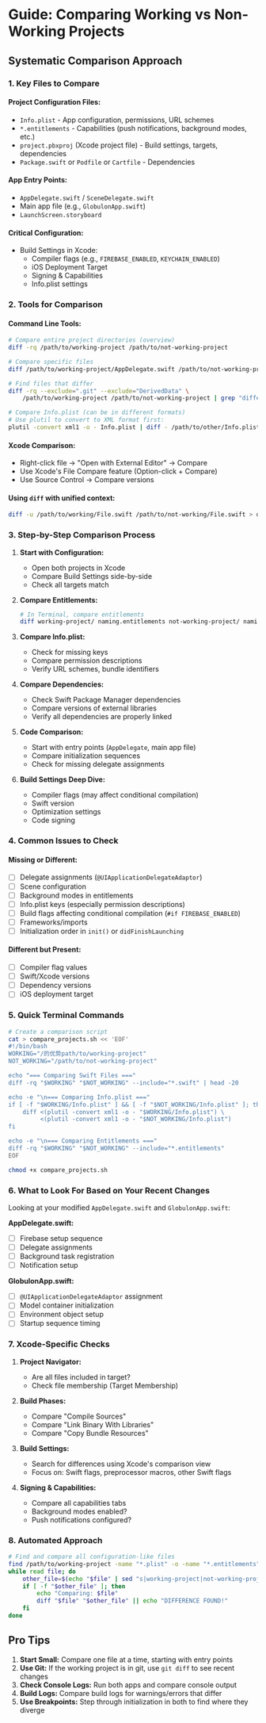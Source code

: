 # Guide: Comparing Working vs Non-Working Projects

## Systematic Comparison Approach

### 1. **Key Files to Compare**

#### Project Configuration Files:
- `Info.plist` - App configuration, permissions, URL schemes
- `*.entitlements` - Capabilities (push notifications, background modes, etc.)
- `project.pbxproj` (Xcode project file) - Build settings, targets, dependencies
- `Package.swift` or `Podfile` or `Cartfile` - Dependencies

#### App Entry Points:
- `AppDelegate.swift` / `SceneDelegate.swift`
- Main app file (e.g., `GlobulonApp.swift`)
- `LaunchScreen.storyboard`

#### Critical Configuration:
- Build Settings in Xcode:
  - Compiler flags (e.g., `FIREBASE_ENABLED`, `KEYCHAIN_ENABLED`)
  - iOS Deployment Target
  - Signing & Capabilities
  - Info.plist settings

### 2. **Tools for Comparison**

#### Command Line Tools:

```bash
# Compare entire project directories (overview)
diff -rq /path/to/working-project /path/to/not-working-project

# Compare specific files
diff /path/to/working-project/AppDelegate.swift /path/to/not-working-project/AppDelegate.swift

# Find files that differ
diff -rq --exclude=".git" --exclude="DerivedData" \
    /path/to/working-project /path/to/not-working-project | grep "differ"

# Compare Info.plist (can be in different formats)
# Use plutil to convert to XML format first:
plutil -convert xml1 -o - Info.plist | diff - /path/to/other/Info.plist
```

#### Xcode Comparison:
- Right-click file → "Open with External Editor" → Compare
- Use Xcode's File Compare feature (Option-click + Compare)
- Use Source Control → Compare versions

#### Using `diff` with unified context:
```bash
diff -u /path/to/working/File.swift /path/to/not-working/File.swift > diff_output.txt
```

### 3. **Step-by-Step Comparison Process**

1. **Start with Configuration:**
   - Open both projects in Xcode
   - Compare Build Settings side-by-side
   - Check all targets match

2. **Compare Entitlements:**
   ```bash
   # In Terminal, compare entitlements
   diff working-project/ naming.entitlements not-working-project/ naming.entitlements
   ```

3. **Compare Info.plist:**
   - Check for missing keys
   - Compare permission descriptions
   - Verify URL schemes, bundle identifiers

4. **Compare Dependencies:**
   - Check Swift Package Manager dependencies
   - Compare versions of external libraries
   - Verify all dependencies are properly linked

5. **Code Comparison:**
   - Start with entry points (`AppDelegate`, main app file)
   - Compare initialization sequences
   - Check for missing delegate assignments

6. **Build Settings Deep Dive:**
   - Compiler flags (may affect conditional compilation)
   - Swift version
   - Optimization settings
   - Code signing

### 4. **Common Issues to Check**

#### Missing or Different:
- [ ] Delegate assignments (`@UIApplicationDelegateAdaptor`)
- [ ] Scene configuration
- [ ] Background modes in entitlements
- [ ] Info.plist keys (especially permission descriptions)
- [ ] Build flags affecting conditional compilation (`#if FIREBASE_ENABLED`)
- [ ] Frameworks/imports
- [ ] Initialization order in `init()` or `didFinishLaunching`

#### Different but Present:
- [ ] Compiler flag values
- [ ] Swift/Xcode versions
- [ ] Dependency versions
- [ ] iOS deployment target

### 5. **Quick Terminal Commands**

```bash
# Create a comparison script
cat > compare_projects.sh << 'EOF'
#!/bin/bash
WORKING="/的优势path/to/working-project"
NOT_WORKING="/path/to/not-working-project"

echo "=== Comparing Swift Files ==="
diff -rq "$WORKING" "$NOT_WORKING" --include="*.swift" | head -20

echo -e "\n=== Comparing Info.plist ==="
if [ -f "$WORKING/Info.plist" ] && [ -f "$NOT_WORKING/Info.plist" ]; then
    diff <(plutil -convert xml1 -o - "$WORKING/Info.plist") \
         <(plutil -convert xml1 -o - "$NOT_WORKING/Info.plist")
fi

echo -e "\n=== Comparing Entitlements ==="
diff -rq "$WORKING" "$NOT_WORKING" --include="*.entitlements"
EOF

chmod +x compare_projects.sh
```

### 6. **What to Look For Based on Your Recent Changes**

Looking at your modified `AppDelegate.swift` and `GlobulonApp.swift`:

**AppDelegate.swift:**
- [ ] Firebase setup sequence
- [ ] Delegate assignments
- [ ] Background task registration
- [ ] Notification setup

**GlobulonApp.swift:**
- [ ] `@UIApplicationDelegateAdaptor` assignment
- [ ] Model container initialization
- [ ] Environment object setup
- [ ] Startup sequence timing

### 7. **Xcode-Specific Checks**

1. **Project Navigator:**
   - Are all files included in target?
   - Check file membership (Target Membership)

2. **Build Phases:**
   - Compare "Compile Sources"
   - Compare "Link Binary With Libraries"
   - Compare "Copy Bundle Resources"

3. **Build Settings:**
   - Search for differences using Xcode's comparison view
   - Focus on: Swift flags, preprocessor macros, other Swift flags

4. **Signing & Capabilities:**
   - Compare all capabilities tabs
   - Background modes enabled?
   - Push notifications configured?

### 8. **Automated Approach**

```bash
# Find and compare all configuration-like files
find /path/to/working-project -name "*.plist" -o -name "*.entitlements" -o -name "project.pbxproj" | \
while read file; do
    other_file=$(echo "$file" | sed "s|working-project|not-working-project|")
    if [ -f "$other_file" ]; then
        echo "Comparing: $file"
        diff "$file" "$other_file" || echo "DIFFERENCE FOUND!"
    fi
done
```

## Pro Tips

1. **Start Small:** Compare one file at a time, starting with entry points
2. **Use Git:** If the working project is in git, use `git diff` to see recent changes
3. **Check Console Logs:** Run both apps and compare console output
4. **Build Logs:** Compare build logs for warnings/errors that differ
5. **Use Breakpoints:** Step through initialization in both to find where they diverge

